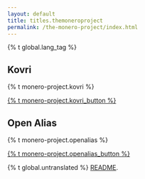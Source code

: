 ```yaml
---
layout: default
title: titles.themoneroproject
permalink: /the-monero-project/index.html
---
```


{% t global.lang_tag %}
<div class="site-wrap">
    <section class="container">
        <div class="row">
            <div class="left half no-pad-sm col-lg-6 col-md-6 col-sm-12 col-xs-12">
                <div class="info-block">
                    <div class="row center-xs">
                        <div class="col">
                            <h2>Kovri</h2>
                        </div>
                    </div>
                    <div class="row start-xs monero-project">
                        <p>{% t monero-project.kovri %}</p>
                    </div>
                    <div class="row center-xs">
                        <p><a href="https://www.getkovri.org" class="btn-link btn-fixed">{% t monero-project.kovri_button %}</a></p>
                    </div>
                </div>
            </div>
            <div class="right half col-lg-6 col-md-6 col-sm-12 col-xs-12">
                <div class="info-block">
                    <div class="row center-xs">
                        <div class="col">
                            <h2>Open Alias</h2>
                        </div>
                    </div>
                    <div class="row start-xs monero-project">
                        <p>{% t monero-project.openalias %}</p>
                    </div>
                    <div class="row center-xs">
                        <p><a href="https://www.openalias.org" class="btn-link btn-fixed">{% t monero-project.openalias_button %}</a></p>
                    </div>
                </div>
            </div>
        </div>
    </section>
</div>

<div class="untranslated {% t monero-project.translated %}">
    <p>{% t global.untranslated %} <a class="untranslated-link" href="https://github.com/monero-project/monero-site/blob/master/README.md">README</a>.</p>
</div>